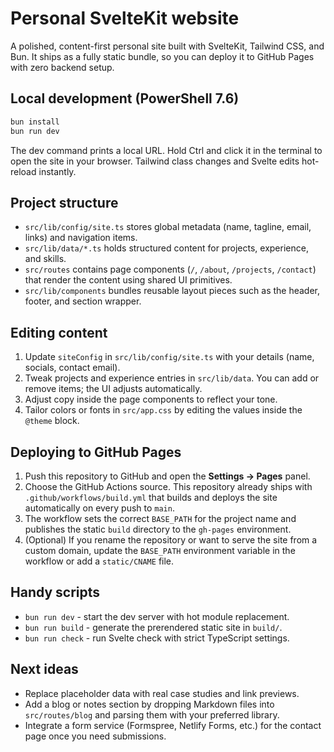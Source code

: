# Personal SvelteKit website

A polished, content-first personal site built with SvelteKit, Tailwind CSS, and Bun. It ships as a fully static bundle, so you can deploy it to GitHub Pages with zero backend setup.

## Local development (PowerShell 7.6)

```powershell
bun install
bun run dev
```

The dev command prints a local URL. Hold Ctrl and click it in the terminal to open the site in your browser. Tailwind class changes and Svelte edits hot-reload instantly.

## Project structure

- `src/lib/config/site.ts` stores global metadata (name, tagline, email, links) and navigation items.
- `src/lib/data/*.ts` holds structured content for projects, experience, and skills.
- `src/routes` contains page components (`/`, `/about`, `/projects`, `/contact`) that render the content using shared UI primitives.
- `src/lib/components` bundles reusable layout pieces such as the header, footer, and section wrapper.

## Editing content

1. Update `siteConfig` in `src/lib/config/site.ts` with your details (name, socials, contact email).
2. Tweak projects and experience entries in `src/lib/data`. You can add or remove items; the UI adjusts automatically.
3. Adjust copy inside the page components to reflect your tone.
4. Tailor colors or fonts in `src/app.css` by editing the values inside the `@theme` block.

## Deploying to GitHub Pages

1. Push this repository to GitHub and open the **Settings -> Pages** panel.
2. Choose the GitHub Actions source. This repository already ships with `.github/workflows/build.yml` that builds and deploys the site automatically on every push to `main`.
3. The workflow sets the correct `BASE_PATH` for the project name and publishes the static `build` directory to the `gh-pages` environment.
4. (Optional) If you rename the repository or want to serve the site from a custom domain, update the `BASE_PATH` environment variable in the workflow or add a `static/CNAME` file.

## Handy scripts

- `bun run dev` - start the dev server with hot module replacement.
- `bun run build` - generate the prerendered static site in `build/`.
- `bun run check` - run Svelte check with strict TypeScript settings.

## Next ideas

- Replace placeholder data with real case studies and link previews.
- Add a blog or notes section by dropping Markdown files into `src/routes/blog` and parsing them with your preferred library.
- Integrate a form service (Formspree, Netlify Forms, etc.) for the contact page once you need submissions.
